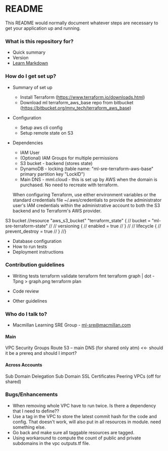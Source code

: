 # README #

This README would normally document whatever steps are necessary to get your application up and running.

### What is this repository for? ###

* Quick summary
* Version
* [Learn Markdown](https://bitbucket.org/tutorials/markdowndemo)

### How do I get set up? ###

* Summary of set up
    * Install Terraform (https://www.terraform.io/downloads.html)
    * Download ml terraform_aws_base repo from bitbucket (https://bitbucket.org/mnv_tech/terraform_aws_base)

* Configuration
    * Setup aws cli config
    * Setup remote state on S3

* Dependencies
    * IAM User
    * (Optional) IAM Groups for multiple permissions
    * S3 bucket - backend (stores state)
    * DynamoDB - locking (table name: "ml-sre-terraform-aws-base" primary partition key "LockID")
    * Main DNS - mml.cloud - this is set up by AWS when the domain is purchased.  No need to recreate with terraform.

    When configuring Terraform, use either environment variables or the standard credentials file ~/.aws/credentials to 
    provide the administrator user's IAM credentials within the administrative account to both the S3 backend and to 
    Terraform's AWS provider.
    
S3 bucket
//resource "aws_s3_bucket" "terraform_state" {
//  bucket = "ml-sre-terraform-state"
//
//  versioning {
//    enabled = true
//  }
//
//  lifecycle {
//    prevent_destroy = true
//  }
//}




* Database configuration
* How to run tests
* Deployment instructions

### Contribution guidelines ###

* Writing tests
    terraform validate
    terraform fmt
    terraform graph | dot -Tpng > graph.png
    terraform plan

* Code review
* Other guidelines

### Who do I talk to? ###

* Macmillan Learning SRE Group - ml-sre@macmillan.com

#### Main
VPC 
Security Groups 
Route 53 – main DNS (for shared only atm)  <<- should it be a prereq and should I import? 

#### Across Accounts 
Sub Domain Delegation 
Sub Domain SSL Certificates 
Peering VPCs (off for shared) 

### Bugs/Enhancements
* When removing whole VPC have to run twice.  Is there a dependency that I need to define??
* Use a tag in the VPC to store the latest commit hash for the code and config.
    That doesn't work, will also put in all resources in module.  need something else. 
* Go back and make sure all taggable resources are tagged.
* Using workaround to compute the count of public and private subdomains in the vpc outputs.tf file.

